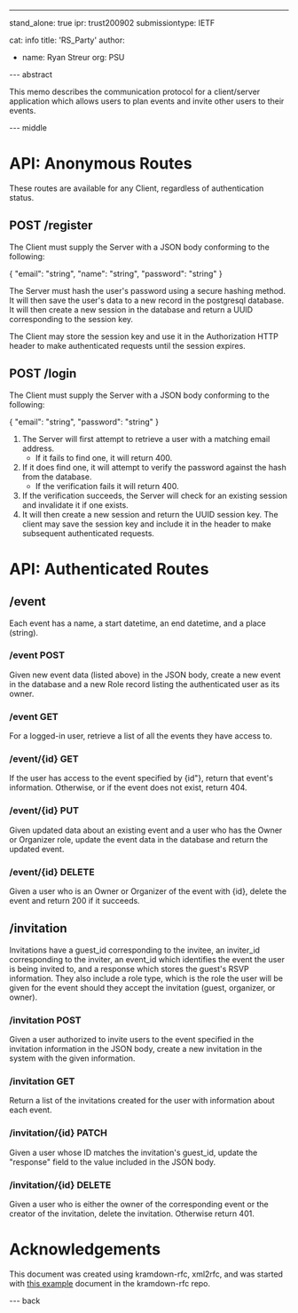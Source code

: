 ---
stand_alone: true
ipr: trust200902
submissiontype: IETF

cat: info
title: 'RS_Party'
author:
- name: Ryan Streur
  org: PSU

--- abstract

This memo describes the communication protocol for a client/server application which allows users to plan events and invite other users to their events.

--- middle

# API: Anonymous Routes

These routes are available for any Client, regardless of authentication status.

## POST /register

The Client must supply the Server with a JSON body conforming to the following:

{
  "email": "string",
  "name": "string",
  "password": "string"
}

The Server must hash the user's password using a secure hashing method. It will then save the user's data to a new record in the postgresql database. It will then create a new session in the database and return a UUID corresponding to the session key.

The Client may store the session key and use it in the Authorization HTTP header to make authenticated requests until the session expires.

## POST /login

The Client must supply the Server with a JSON body conforming to the following:

{
  "email": "string",
  "password": "string"
}

1. The Server will first attempt to retrieve a user with a matching email address. 
    - If it fails to find one, it will return 400. 
2.  If it does find one, it will attempt to verify the password against the hash from the database. 
    - If the verification fails it will return 400.
3. If the verification succeeds, the Server will check for an existing session and invalidate it if one exists.
4. It will then create a new session and return the UUID session key. The client may save the session key and include it in the header to make subsequent authenticated requests.

# API: Authenticated Routes 

## /event

Each event has a name, a start datetime, an end datetime, and a place (string).

### /event POST

Given new event data (listed above) in the JSON body, create a new event in the database and a new Role record listing the authenticated user as its owner.

### /event GET 

For a logged-in user, retrieve a list of all the events they have access to.

### /event/{id} GET 

If the user has access to the event specified by {id"}, return that event's information. Otherwise, or if the event does not exist, return 404.

### /event/{id} PUT

Given updated data about an existing event and a user who has the Owner or Organizer role, update the event data in the database and return the updated event.

### /event/{id} DELETE

Given a user who is an Owner or Organizer of the event with {id}, delete the event and return 200 if it succeeds.

## /invitation

Invitations have a guest_id corresponding to the invitee, an inviter_id corresponding to the inviter, an event_id which identifies the event the user is being invited to, and a response which stores the guest's RSVP information. They also include a role type, which is the role the user will be given for the event should they accept the invitation (guest, organizer, or owner).

### /invitation POST

Given a user authorized to invite users to the event specified in the invitation information in the JSON body, create a new invitation in the system with the given information.

### /invitation GET

Return a list of the invitations created for the user with information about each event.

### /invitation/{id} PATCH

Given a user whose ID matches the invitation's guest_id, update the "response" field to the value included in the JSON body.

### /invitation/{id} DELETE

Given a user who is either the owner of the corresponding event or the creator of the invitation, delete the invitation. Otherwise return 401.

# Acknowledgements

This document was created using kramdown-rfc, xml2rfc, and was started with [this example](https://github.com/cabo/kramdown-rfc/blob/master/examples/draft-rfcxml-general-template-bare-00.xml-edited.md) document in the kramdown-rfc repo.

--- back
